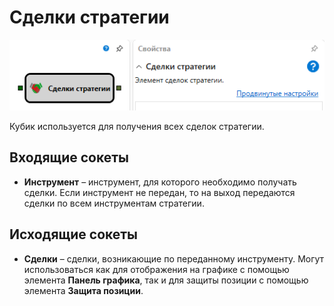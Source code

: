 # Сделки стратегии

![Designer The transaction strategy 00](../../../../../../images/designer_trades_strategy_00.png)

Кубик используется для получения всех сделок стратегии. 

## Входящие сокеты

- **Инструмент** – инструмент, для которого необходимо получать сделки. Если инструмент не передан, то на выход передаются сделки по всем инструментам стратегии.

## Исходящие сокеты

- **Сделки** – сделки, возникающие по переданному инструменту. Могут использоваться как для отображения на графике с помощью элемента **Панель графика**, так и для защиты позиции с помощью элемента **Защита позиции**.

